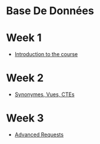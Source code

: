 # Base De Données
# Week 1
- [Introduction to the course](./semaine_1/Review.md)

# Week 2
- [Synonymes, Vues, CTEs](./semaine_2/Synonymes_Vues_CTE.md)

# Week 3
- [Advanced Requests](./semaine_3/Advanced_Requests.md)

